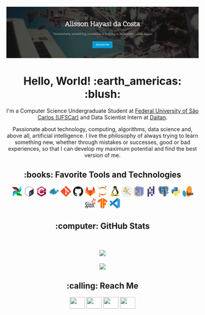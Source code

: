 ![](https://github.com/ahayasic/ahayasic/blob/main/assets/header.png)

<h1 align='center'>
  Hello, World! :earth_americas: :blush:
</h1>

<p align='center'>
  I'm a Computer Science Undergraduate Student at <a href="https://site.dc.ufscar.br/">Federal University of São Carlos (UFSCar)</a> and Data Scientist Intern at <a href="https://www.daitan.com/">Daitan</a>.
</p>

<p align='center'>
  Passionate about technology, computing, algorithms, data science and, above all, artificial intelligence. I live the philosophy of always trying to learn something new, whether through mistakes or successes, good or bad experiences, so that I can develop my maximum potential and find the best version of me.
</p>

<h2 align='center'>
    :books: Favorite Tools and Technologies
</h2>

<p align="center">
    <img src="https://raw.githubusercontent.com/ahayasic/ahayasic/main/assets/airflow.svg" alt="airflow" width="28" height="28"/>
    <img src="https://raw.githubusercontent.com/devicons/devicon/master/icons/bash/bash-original.svg" alt="bash" width="28" height="28"/>
    <img src="https://raw.githubusercontent.com/devicons/devicon/master/icons/cplusplus/cplusplus-original.svg" alt="cplusplus" width="28" height="28"/>
    <img src="https://raw.githubusercontent.com/devicons/devicon/master/icons/docker/docker-original.svg" alt="docker" width="28" height="28"/>
    <img src="https://raw.githubusercontent.com/devicons/devicon/master/icons/git/git-original.svg" alt="git" width="28" height="28"/>
    <img src="https://raw.githubusercontent.com/devicons/devicon/master/icons/github/github-original.svg" alt="github" width="28" height="28"/>
    <img src="https://raw.githubusercontent.com/devicons/devicon/master/icons/gitlab/gitlab-original.svg" alt="gitlab" width="28" height="28"/>
    <img src="https://raw.githubusercontent.com/devicons/devicon/master/icons/jupyter/jupyter-original.svg" alt="jupyter" width="28" height="28"/>
    <img src="https://raw.githubusercontent.com/devicons/devicon/master/icons/linux/linux-original.svg" alt="linux" width="28" height="28"/>
    <img src="https://raw.githubusercontent.com/ahayasic/ahayasic/main/assets/matplotlib.svg" alt="matplotlib" width="28" height="28"/>
    <img src="https://raw.githubusercontent.com/ahayasic/ahayasic/main/assets/numpy.png" alt="numpy" width="28" height="28"/>
    <img src="https://raw.githubusercontent.com/ahayasic/ahayasic/main/assets/pandas.png" alt="pandas" width="28" height="28"/>
    <img src="https://raw.githubusercontent.com/devicons/devicon/master/icons/postgresql/postgresql-original.svg" alt="postgresql" width="28" height="28"/>
    <img src="https://raw.githubusercontent.com/devicons/devicon/master/icons/python/python-original.svg" alt="python" width="28" height="28"/>
    <img src="https://raw.githubusercontent.com/ahayasic/ahayasic/main/assets/sklearn.svg" alt="sklearn" width="28" height="28"/>
    <img src="https://raw.githubusercontent.com/ahayasic/ahayasic/main/assets/spark.svg" alt="spark" width="28" height="28"/>
    <img src="https://raw.githubusercontent.com/devicons/devicon/master/icons/tensorflow/tensorflow-original.svg" alt="tensorflow" width="28" height="28"/>
    <img src="https://raw.githubusercontent.com/devicons/devicon/master/icons/vscode/vscode-original.svg" alt="vscode" width="28" height="28"/>
</p>

<h2 align='center'>
    :computer: GitHub Stats
</h2>
<br />
<p align="center">
    <a href="https://github.com/ahayasic/">
      <img align="center" src="https://github-readme-stats.vercel.app/api?username=ahayasic&theme=react&hide=stars&count_private=true&show_icons=true" />
    </a>
    <br /><br />
    <a href="https://github.com/ahayasic/">
      <img align="center" src="https://github-readme-stats.vercel.app/api/top-langs/?username=ahayasic&theme=react&layout=compact&hide=html,css,javascript,ruby" />
    </a>
</p>

<h2 align='center'>
  :calling: Reach Me
</h2>

<p align="center">
    <a href="https://www.linkedin.com/in/ahayasic/" target="_blank"><img align="center" src="https://camo.githubusercontent.com/c8a9c5b414cd812ad6a97a46c29af67239ddaeae08c41724ff7d945fb4c047e5/68747470733a2f2f6564656e742e6769746875622e696f2f537570657254696e7949636f6e732f696d616765732f7376672f6c696e6b6564696e2e737667" alt="" height="30" width="40" /></a>
    <a href="https://www.youtube.com/channel/UChmgccAoubilCwfkE5B3P2Q" target="_blank"><img align="center" src="https://camo.githubusercontent.com/d54e97f5edde790381f7e62b217410df33e066a0dc8f692f2fc6b25fc1768b0c/68747470733a2f2f6564656e742e6769746875622e696f2f537570657254696e7949636f6e732f696d616765732f7376672f796f75747562652e737667" alt="" height="30" width="40" /></a>
    <a href="https://medium.com/@ahayasic" target="_blank"><img align="center" src="https://camo.githubusercontent.com/a583b5ce3b463c784cb87592b3da7b9b9d014d7a16adfff04b91cb1452ae4ca2/68747470733a2f2f6564656e742e6769746875622e696f2f537570657254696e7949636f6e732f696d616765732f7376672f6d656469756d2e737667" alt="" height="30" width="40" /></a>
    <a href="https://t.me/ahayasic" target="_blank"><img align="center" src="https://camo.githubusercontent.com/f4b401dd7cd9b7840fd31acafd49e151a80e4c9600bf219934461b96dd98e013/68747470733a2f2f6564656e742e6769746875622e696f2f537570657254696e7949636f6e732f696d616765732f7376672f74656c656772616d2e737667" alt="" height="30" width="40" /></a>
</p>
